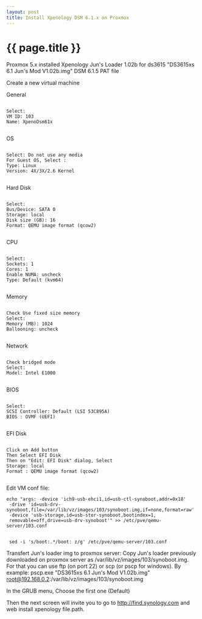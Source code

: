 ```yaml
---
layout: post
title: Install Xpenology DSM 6.1.x on Proxmox
---
```


{{ page.title }}
================

<link href="css/blackboard.css" rel="stylesheet">

Proxmox 5.x installed
Xpenology Jun's Loader 1.02b for ds3615 "DS3615xs 6.1 Jun's Mod V1.02b.img"
DSM 6.1.5 PAT file

Create a new virtual machine


General
<pre><code>
Select:
VM ID: 103
Name: XpenoDsm61x
 </code></pre>

OS
<pre><code>
Select: Do not use any media
For Guest OS, Select :
Type: Linux
Version: 4X/3X/2.6 Kernel
 </code></pre>

Hard Disk
<pre><code>
Select:
Bus/Device: SATA 0
Storage: local
Disk size (GB): 16
Format: QEMU image format (qcow2)
 </code></pre>

CPU
<pre><code>
Select:
Sockets: 1
Cores: 1
Enable NUMA: uncheck
Type: Default (kvm64)
 </code></pre>

Memory
<pre><code>
Check Use fixed size memory
Select:
Memory (MB): 1024
Ballooning: uncheck
 </code></pre>

Network
<pre><code>
Check bridged mode
Select:
Model: Intel E1000
 </code></pre>

BIOS
<pre><code>
Select:
SCSI Controller: Default (LSI 53C895A)
BIOS : OVMF (UEFI)
 </code></pre>

EFI Disk
<pre><code>
Click on Add button
Then Select EFI Disk
Then on "Edit: EFI Disk" dialog, Select
Storage: local
Format : QEMU image format (qcow2)
 </code></pre>

Edit VM conf file:
<pre><code>echo "args: -device 'ich9-usb-ehci1,id=usb-ctl-synoboot,addr=0x18'
 -drive 'id=usb-drv-synoboot,file=/var/lib/vz/images/103/synoboot.img,if=none,format=raw'
 -device 'usb-storage,id=usb-stor-synoboot,bootindex=1,
 removable=off,drive=usb-drv-synoboot'" >> /etc/pve/qemu-server/103.conf
 </code></pre>

 <pre><code> sed -i 's/boot:.*/boot: z/g' /etc/pve/qemu-server/103.conf
</code></pre>



Transfert Jun's loader img to proxmox server:
Copy Jun's loader previously downloaded on proxmox server as /var/lib/vz/images/103/synoboot.img.
For that you can use ftp (on port 22) or scp (or pscp for windows). By example:
pscp.exe "DS3615xs 6.1 Jun's Mod V1.02b.img" root@192.168.0.2:/var/lib/vz/images/103/synoboot.img

In the GRUB menu, Choose the first one (Default)

Then the next screen will invite you to go to http://find.synology.com and web install xpenology file.path.
